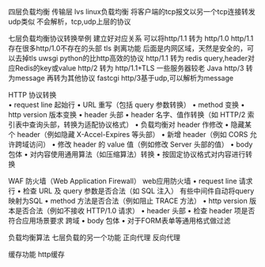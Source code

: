 四层负载均衡   传输层
  lvs linux负载均衡   将客户端的tcp报文以另一个tcp连接转发
      udp类似
  不会解析，tcp,udp上层的协议


七层负载均衡协议转换举例   建立好对应关系
   可以将http/1.1 转为 http/1.0       http/1.1存在很多http/1.0不存在的头部
   tls 剥离功能   后面是内网区域，天然是安全的，可以去掉tls    uwsgi python的比http高效的协议
   http/1.1 转为 redis    query,header对应Redis的key或value
   http/2 转为 http/1.1+TLS  一些服务器较老 Java
   http/3  转为message 再转为其他协议  fastcgi
     http/3基于udp,可以解析为message
     
     
     
HTTP 协议转换   
• request line 起始行
  • URL 重写（包括 query 参数转换）
  • method 变换
  • http version 版本变换
• header 头部
  • header 名字、值作转换（如 HTTP/2 索引表中查询头部，转换为适配协议格式）
  • 负载均衡对 header 作修改
    • 隐藏某个 header（例如隐藏 X-Accel-Expires 等头部）
    • 新增 header（例如 CORS 允许跨域访问）
    • 修改 header 的 value 值（例如修改 Server 头部的值）
• body 包体
  • 对内容使用通用算法（如压缩算法）转换
  • 按固定协议格式对内容进行转换  
  
  

WAF 防火墙（Web Application Firewall）  web应用防火墙
• request line 请求行
  • 检查 URL 及 query 参数是否合法（如 SQL 注入）   有些中间件自动将query映射为SQL
  • method 方法是否合法（例如阻止 TRACE 方法）
  • http version 版本是否合法（例如不接收 HTTP/1.0 请求）
• header 头部
  • 检查 header 项是否符合应用场景要求    跨域
• body 包体
  • 对于FORM表单等通用格式做过滤     
  
  

负载均衡算法  七层负载的另一个功能
  正向代理
  反向代理


缓存功能  http缓存  